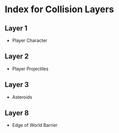 # Index for Collision Layers

## Layer 1
- Player Character

## Layer 2
- Player Projectiles

## Layer 3
- Asteroids




## Layer 8
- Edge of World Barrier
